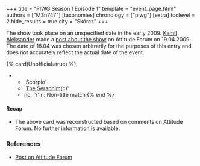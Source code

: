 +++
title = "PIWG Season I Episode 1"
template = "event_page.html"
authors = ["M3n747"]
[taxonomies]
chronology = ["piwg"]
[extra]
toclevel = 2
hide_results = true
city = "Skórcz"
+++

The show took place on an unspecified date in the early 2009. [Kamil Aleksander](@/w/kamil-aleksander.md) made a [post about the show][post-na-atti] on Attitude Forum on 19.04.2009. The date of 18.04 was chosen arbitrarily for the purposes of this entry and does not accurately reflect the actual date of the event.

{% card(Unofficial=true) %}
- - 'Scorpio'
  - '[The Seraphim](@/w/kamil-aleksander.md)(c)'
  - nc: '?'
    n: Non-title match
{% end %}

#### Recap

* The above card was reconstructed based on comments on Attitude Forum. No further information is available.

### References

* [Post on Attitude Forum][post-na-atti]

[post-na-atti]:https://forum.wrestling.pl/topic/14891-piwg-sezon-i-epizod-1/#comment-133303
